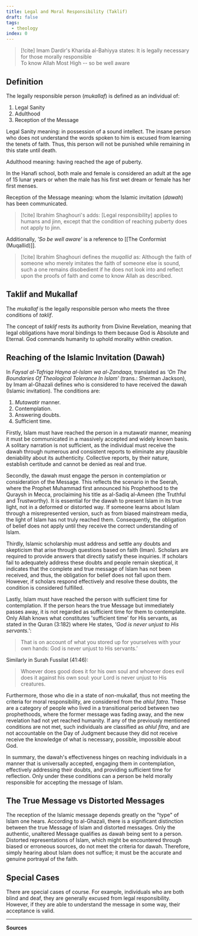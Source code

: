 ```yaml
---
title: Legal and Moral Responsibility (Taklif)
draft: false
tags:
  - theology
index: 0
---
```


> [!cite] Imam Dardir's Kharida al-Bahiyya states:
> It is legally necessary for those morally responsible  
> To know Allah Most High -- so be well aware 
## Definition
The legally responsible person (*mukallaf*) is defined as an individual of: 
1. Legal Sanity
2. Adulthood 
3. Reception of the Message 

Legal Sanity meaning: in possession of a sound intellect. The insane person who does not understand the words spoken to him is excused from learning the tenets of faith. Thus, this person will not be punished while remaining in this state until death.

Adulthood meaning: having reached the age of puberty. 

In the Hanafi school, both male and female is considered an adult at the age of 15 lunar years or when the male has his first wet dream or female has her first menses.

Reception of the Message meaning: whom the Islamic invitation (*dawah*) has been communicated.

> [!cite]  Ibrahim Shaghouri's adds:
> [Legal responsibility] applies to humans and jinn, except that the condition of reaching puberty does not apply to jinn.


Additionally, *'So be well aware'* is a reference to [[The Conformist (Muqallid)]]. 

> [!cite]  Ibrahim Shaghouri defines the *muqallid* as:
> Although the faith of someone who merely imitates the faith of someone else is sound, such a one remains disobedient if he does not look into and reflect upon the proofs of faith and come to know Allah as described.

## Taklif and Mukallaf

The *mukallaf* is the legally responsible person who meets the three conditions of *taklif*. 

The concept of *taklif* rests its authority from Divine Revelation, meaning that legal obligations have moral bindings to them because God is Absolute and Eternal. God commands humanity to uphold morality within creation.

## Reaching of the Islamic Invitation (Dawah)

In *Faysal al-Tafriqa Hayna al-Islam wa al-Zandaqa*, translated as *'On The Boundaries Of Theological Tolerance In Islam'* (trans.: Sherman Jackson), by Imam al-Ghazali defines who is considered to have received the dawah (Islamic invitation). The conditions are:
1. *Mutawatir* manner.
2. Contemplation.
3. Answering doubts.
4. Sufficient time.

Firstly, Islam must have reached the person in a mutawatir manner, meaning it must be communicated in a massively accepted and widely known basis. A solitary narration is not sufficient, as the individual must receive the dawah through numerous and consistent reports to eliminate any plausible deniability about its authenticity. Collective reports, by their nature, establish certitude and cannot be denied as real and true.

Secondly, the dawah must engage the person in contemplation or consideration of the Message. This reflects the scenario in the Seerah, where the Prophet Muhammad first announced his Prophethood to the Quraysh in Mecca, proclaiming his title as al-Sadiq al-Ameen (the Truthful and Trustworthy). It is essential for the dawah to present Islam in its true light, not in a deformed or distorted way. If someone learns about Islam through a misrepresented version, such as from biased mainstream media, the light of Islam has not truly reached them. Consequently, the obligation of belief does not apply until they receive the correct understanding of Islam.

Thirdly, Islamic scholarship must address and settle any doubts and skepticism that arise through questions based on faith (Iman). Scholars are required to provide answers that directly satisfy these inquiries. If scholars fail to adequately address these doubts and people remain skeptical, it indicates that the complete and true message of Islam has not been received, and thus, the obligation for belief does not fall upon them. However, if scholars respond effectively and resolve these doubts, the condition is considered fulfilled.

Lastly, Islam must have reached the person with sufficient time for contemplation. If the person hears the true Message but immediately passes away, it is not regarded as sufficient time for them to contemplate. Only Allah knows what constitutes 'sufficient time' for His servants, as stated in the Quran (3:182) where He states, *'God is never unjust to His servants.'*: 

> That is on account of what you stored up for yourselves with your own hands: God is never unjust to His servants.’

Similarly in Surah Fussilat (41:46):

> Whoever does good does it for his own soul and whoever does evil does it against his own soul: your Lord is never unjust to His creatures.

Furthermore, those who die in a state of non-mukallaf, thus not meeting the criteria for moral responsibility, are considered from the *ahlul fatra*. These are a category of people who lived in a transitional period between two prophethoods, where the former message was fading away, and the new revelation had not yet reached humanity. If any of the previously mentioned conditions are not met, such individuals are classified as *ahlul fitra*, and are not accountable on the Day of Judgment because they did not receive receive the knowledge of what is necessary, possible, impossible about God.

In summary, the dawah's effectiveness hinges on reaching individuals in a manner that is universally accepted, engaging them in contemplation, effectively addressing their doubts, and providing sufficient time for reflection. Only under these conditions can a person be held morally responsible for accepting the message of Islam.

## The True Message vs Distorted Messages

The reception of the Islamic message depends greatly on the "type" of Islam one hears. According to al-Ghazali, there is a significant distinction between the true Message of Islam and distorted messages. Only the authentic, unaltered Message qualifies as dawah being sent to a person. Distorted representations of Islam, which might be encountered through biased or erroneous sources, do not meet the criteria for dawah. Therefore, simply hearing about Islam does not suffice; it must be the accurate and genuine portrayal of the faith.

## Special Cases

There are special cases of course. For example, individuals who are both blind and deaf, they are generally excused from legal responsibility. However, if they are able to understand the message in some way, their acceptance is valid.

---
**Sources**
